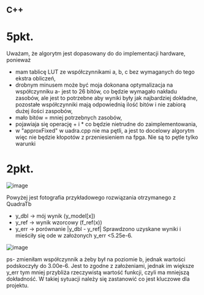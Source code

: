 ## C++
# 5pkt.
Uważam, że algorytm jest dopasowany do do implementacji hardware, ponieważ
- mam tablicę LUT ze współczynnikami a, b, c bez wymaganych do tego ekstra obliczeń,
- drobnym minusem może być moja dokonana optymalizacja na współczynniku a- jest to 26 bitów, co będzie wymagało nakładu zasobów, ale jest to potrzebne aby wyniki były jak najbardziej dokładne, pozostałe współczynniki mają odpowiednią ilość bitów i nie zabiorą dużej ilości zaspobów,
- mało bitów = mniej potrzebnych zasobów,
- pojawiaja się operację + i * co będzie nietrudne do zaimplementowania,
- w "approxFixed" w uadra.cpp nie ma pętli, a jest to docelowy algorytm więc nie będzie kłopotów z przeniesieniem na fpga. Nie są to pętle tylko warunki

# 2pkt.
  ![image](https://github.com/user-attachments/assets/b4b80146-b63f-4c85-918c-937bc8f7f6ad)
  
Powyżej jest fotografia przykładowego rozwiązania otrzymanego z QuadraTb
- y_dbl -> mój wynik (y_model[x])
- y_ref -> wynik wzorcowy (f_ref(x))
- y_err -> porównanie |y_dbl - y_ref| 
Sprawdzono uzyskane wyniki i mieściły się ode w założonych y_err <5.25e-6.

![image](https://github.com/user-attachments/assets/ccab1f76-2e91-4cdb-81f6-8c00bc4669c6)

ps- zmieniłam współczynnik a żeby był na poziomie b, jednak wartości podskoczyły do 3.00e-6. Jest to zgodne z założeniami, jednak im większe y_err tym mniej przybliża rzeczywistą wartość funkcji, czyli ma mniejszą dokładność. W takiej sytuacji należy się zastanowić co jest kluczowe dla projektu.
